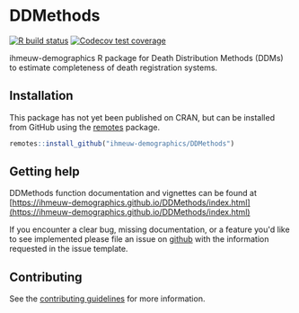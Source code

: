 # DDMethods

<!-- badges: start -->
[![R build status](https://github.com/ihmeuw-demographics/DDMethods/workflows/R-CMD-check/badge.svg)](https://github.com/ihmeuw-demographics/DDMethods/actions)
[![Codecov test coverage](https://codecov.io/gh/ihmeuw-demographics/DDMethods/branch/master/graph/badge.svg)](https://codecov.io/gh/ihmeuw-demographics/DDMethods?branch=main)
<!-- badges: end -->

ihmeuw-demographics R package for Death Distribution Methods (DDMs) to estimate completeness of death registration systems.

## Installation

This package has not yet been published on CRAN, but can be installed from
GitHub using the [remotes](https://remotes.r-lib.org/) package.

```r
remotes::install_github("ihmeuw-demographics/DDMethods")
```

## Getting help

DDMethods function documentation and vignettes can be found at [https://ihmeuw-demographics.github.io/DDMethods/index.html](https://ihmeuw-demographics.github.io/DDMethods/index.html)

If you encounter a clear bug, missing documentation, or a feature you'd like to see implemented please file an issue on [github](https://github.com/ihmeuw-demographics/DDMethods/issues) with the information requested in the issue template.

## Contributing

See the [contributing guidelines](https://github.com/ihmeuw-demographics/.github/blob/master/contributing.md) for more information.
